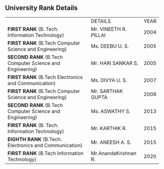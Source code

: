 <div align="left" class="contentDiv">
<h2>University Rank Details</h2>
<table cellpadding="8">
<tr><td></td><td>DETAILS</td><td>YEAR</td></tr>
<tr><td><strong>FIRST RANK</strong> (B. Tech. Information Technology)</td><td>Mr. VINEETH R. PILLAI</td><td>2004</td></tr>
<tr><td><strong>FIRST RANK</strong> (B.Tech Computer Science and Engineering)</td><td>Ms. DEEBU U. S.</td><td>2005</td></tr>
<tr><td><strong>SECOND RANK</strong> (B.Tech Computer Science and Engineering)</td><td>Mr. HARI SANKAR S.</td><td> 2005</td></tr>
<tr><td><strong>FIRST RANK</strong> (B.Tech Electronics and Communication)</td><td>Ms. DIVYA U. S.</td><td>2007 </td></tr>
<tr><td><strong>FIRST RANK</strong> (B.Tech Computer Science and Engineering)</td><td>Mr. SARTHAK GUPTA</td><td>2008 </td></tr>
<tr><td><strong>SECOND RANK</strong> (B.Tech Computer Science and Engineering)</td><td>Ms. ASWATHY S.</td><td>2013 </td></tr>
<tr><td><strong>FIRST RANK</strong> (B. Tech. Information Technology)</td><td>Mr. KARTHIK R.</td><td>2015 </td></tr>
<tr><td><strong>EIGHTH RANK</strong> (B.Tech. Electronics and Communication)</td><td>Mr. ANEESH A. S.</td><td>2015 </td></tr><td><strong>FIRST RANK</strong> (B.Tech Information Technology)</td><td>Mr.AnandaKrishnan R.</td><td>2020 </td>
</table>
</div>